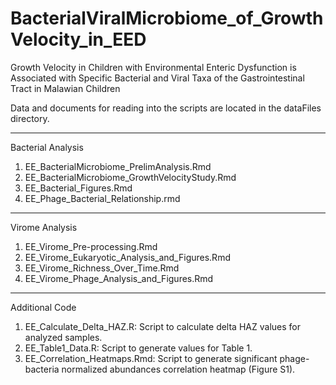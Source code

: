 # BacterialViralMicrobiome_of_GrowthVelocity_in_EED
Growth Velocity in Children with Environmental Enteric Dysfunction is Associated with Specific Bacterial and Viral Taxa of the Gastrointestinal Tract in Malawian Children

Data and documents for reading into the scripts are located in the dataFiles directory.

----
Bacterial Analysis
1. EE_BacterialMicrobiome_PrelimAnalysis.Rmd
2. EE_BacterialMicrobiome_GrowthVelocityStudy.Rmd
3. EE_Bacterial_Figures.Rmd
4. EE_Phage_Bacterial_Relationship.rmd

----
Virome Analysis
1. EE_Virome_Pre-processing.Rmd
2. EE_Virome_Eukaryotic_Analysis_and_Figures.Rmd
3. EE_Virome_Richness_Over_Time.Rmd
4. EE_Virome_Phage_Analysis_and_Figures.Rmd

----
Additional Code
1. EE_Calculate_Delta_HAZ.R: Script to calculate delta HAZ values for analyzed samples.  
2. EE_Table1_Data.R:  Script to generate values for Table 1.
3. EE_Correlation_Heatmaps.Rmd: Script to generate significant phage-bacteria normalized abundances correlation heatmap (Figure S1).
